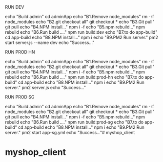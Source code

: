 RUN DEV

echo "Build admin"
cd adminApp
echo "B1.Remove node_modules"
rm -rf node_modules
echo "B2.git checkout all"
git checkout *
echo "B3.Git pull"
git pull
echo "B4.NPM install..."
npm i -f 
echo "B5.npm rebuild..."
npm rebuild
echo "B6.Run build ...."
npm run build:dev
echo "B7.to do app-build"
cd app-build
echo "B8.NPM install..."
npm i
echo "B9.PM2 Run server."
pm2 start server.js --name dev
echo "Success..."

RUN PROD HN

echo "Build admin"
cd adminApp
echo "B1.Remove node_modules"
rm -rf node_modules
echo "B2.git checkout all"
git checkout *
echo "B3.Git pull"
git pull
echo "B4.NPM install..."
npm i -f 
echo "B5.npm rebuild..."
npm rebuild
echo "B6.Run build ...."
npm run build:prod-hn
echo "B7.to do app-build"
cd app-build
echo "B8.NPM install..."
npm i
echo "B9.PM2 Run server."
pm2 server.js 
echo "Success..."

RUN PROD SG

echo "Build admin"
cd adminApp
echo "B1.Remove node_modules"
rm -rf node_modules
echo "B2.git checkout all"
git checkout *
echo "B3.Git pull"
git pull
echo "B4.NPM install..."
npm i -f
echo "B5.npm rebuild..."
npm rebuild
echo "B6.Run build ...."
npm run build:prod-sg
echo "B7.to do app-build"
cd app-build
echo "B8.NPM install..."
npm i
echo "B9.PM2 Run server."
pm2 start app-sg.yml
echo "Success..."# myshop_client
# myshop_client
